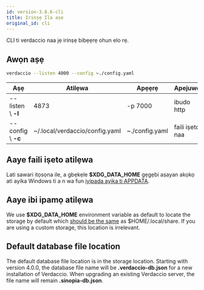 ```yaml
---
id: version-3.8.6-cli
title: Irinṣẹ Ila aṣẹ
original_id: cli
---
```


CLI ti verdaccio naa jẹ irinṣẹ bibẹẹrẹ ohun elo rẹ.

## Awọn aṣẹ

```bash
verdaccio --listen 4000 --config ~./config.yaml
```

| Aṣẹ                | Atilẹwa                        | Apẹẹrẹ         | Apejuwe         |
| ------------------ | ------------------------------ | -------------- | --------------- |
| --listen \ **-l** | 4873                           | -p 7000        | ibudo http      |
| --config \ **-c** | ~/.local/verdaccio/config.yaml | ~./config.yaml | faili iṣeto naa |

## Aaye faili iṣeto atilẹwa

Lati sawari itọsọna ile, a gbẹkẹle **$XDG_DATA_HOME** gẹgẹbi aṣayan akọkọ ati ayika Windows ti a n wa fun [iyipada ayika ti APPDATA](https://www.howtogeek.com/318177/what-is-the-appdata-folder-in-windows/).

## Aaye ibi ipamọ atilẹwa

We use **$XDG_DATA_HOME** environment variable as default to locate the storage by default which [should be the same](https://askubuntu.com/questions/538526/is-home-local-share-the-default-value-for-xdg-data-home-in-ubuntu-14-04) as $HOME/.local/share. If you are using a custom storage, this location is irrelevant.

## Default database file location

The default database file location is in the storage location. Starting with version 4.0.0, the database file name will be **.verdaccio-db.json** for a new installation of Verdaccio. When upgrading an existing Verdaccio server, the file name will remain **.sinopia-db.json**.